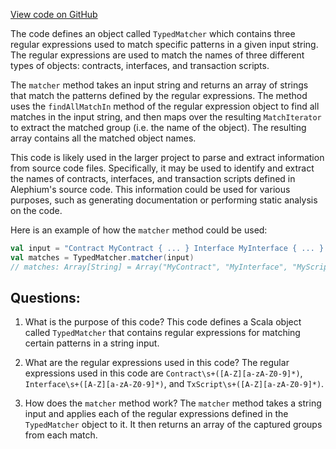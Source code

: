[View code on GitHub](https://github.com/alephium/alephium/ralphc/src/main/scala/org/alephium/ralphc/TypedMatcher.scala)

The code defines an object called `TypedMatcher` which contains three regular expressions used to match specific patterns in a given input string. The regular expressions are used to match the names of three different types of objects: contracts, interfaces, and transaction scripts. 

The `matcher` method takes an input string and returns an array of strings that match the patterns defined by the regular expressions. The method uses the `findAllMatchIn` method of the regular expression object to find all matches in the input string, and then maps over the resulting `MatchIterator` to extract the matched group (i.e. the name of the object). The resulting array contains all the matched object names.

This code is likely used in the larger project to parse and extract information from source code files. Specifically, it may be used to identify and extract the names of contracts, interfaces, and transaction scripts defined in Alephium's source code. This information could be used for various purposes, such as generating documentation or performing static analysis on the code. 

Here is an example of how the `matcher` method could be used:

```scala
val input = "Contract MyContract { ... } Interface MyInterface { ... } TxScript MyScript { ... }"
val matches = TypedMatcher.matcher(input)
// matches: Array[String] = Array("MyContract", "MyInterface", "MyScript")
```
## Questions: 
 1. What is the purpose of this code?
   This code defines a Scala object called `TypedMatcher` that contains regular expressions for matching certain patterns in a string input.

2. What are the regular expressions used in this code?
   The regular expressions used in this code are `Contract\s+([A-Z][a-zA-Z0-9]*)`, `Interface\s+([A-Z][a-zA-Z0-9]*)`, and `TxScript\s+([A-Z][a-zA-Z0-9]*)`.

3. How does the `matcher` method work?
   The `matcher` method takes a string input and applies each of the regular expressions defined in the `TypedMatcher` object to it. It then returns an array of the captured groups from each match.